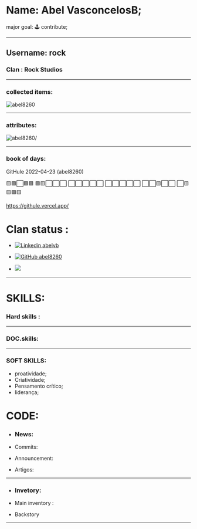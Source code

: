 #  Name: Abel VasconcelosB;

major goal: 🕹️ contribute;  

---

## Username: rock 

### Clan : Rock Studios    

---

###  collected items: 

<p>
  <img align="center" src=https://github-readme-stats.vercel.app/api?username=abel8260&show_icons=true alt=abel8260 />
</p>

---

### attributes:

<p>
  <img align="center" src=https://github-readme-stats.vercel.app/api/top-langs/?username=abel8260&layout=compact&show_icons=true alt=abel8260/>
</p>


---

### book of days:
GitHule 2022-04-23 (abel8260)

🟨🟩⬜🟩🟩
🟩🟨⬜⬜⬜
⬜⬜⬜⬜⬜
⬜⬜⬜⬜⬜
⬜⬜🟨⬜⬜
⬜🟨🟨🟩🟨


https://githule.vercel.app/


# Clan status :


- [![Linkedin abelvb](https://img.shields.io/badge/abelvasconcelosb-blue?style=flat-square&logo=Linkedin&logoColor=white&link=https://www.linkedin.com/in/abelbarbosa23)](https://www.linkedin.com/in/abelbarbosa23/)

- [![GitHub abel8260](https://img.shields.io/github/followers/abel8260?label=follow&style=social)](https://github.com/abel8260)

- <img src="https://img.shields.io/endpoint.svg?url=https%3A%2F%2Fshieldsio-patreon.vercel.app%2Fapi%3Fusername%3Drockstudioopen%26type%3Dpatrons&style=for-the-badge"/>

---



# SKILLS: 



### Hard skills  : 



***

### DOC.skills:


***

### SOFT SKILLS:   

- proatividade;
- Criatividade;
- Pensamento crítico;
- liderança;

# CODE:

- ### News:

- Commits:

- Announcement: 
  
- Artigos: 

***

- ### Invetory:

- Main inventory : 
- Backstory  
***






